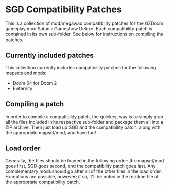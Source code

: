 # SGD Compatibility Patches
This is a collection of mod/megawad compatibility patches for the GZDoom gameplay mod Satanic Gameshow Deluxe. Each compatibility patch is contained in its own sub-folder. See below for instructions on compiling the patches.

## Currently included patches

This collection currently includes compatibility patches for the following mapsets and mods:

* Doom 64 for Doom 2
* Eviternity

## Compiling a patch

In order to compile a compatibility patch, the quickest way is to simply grab all the files included in its respective sub-folder and package them all into a ZIP archive. Then just load up SGD and the compatibility patch, along with the appropriate mapset/mod, and have fun!

## Load order

Generally, the files should be loaded in the following order: the mapset/mod goes first, SGD goes second, and the compatibility patch goes last. Any complementary mods should go after all of the other files in the load order. Exceptions are possible, however; if so, it'll be noted in the readme file of the appropriate compatibility patch.